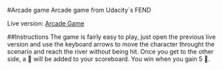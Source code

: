 #Arcade game
Arcade game from Udacity´s FEND

Live version: [Arcade Game](https://niweini.github.io/Arcade-Game/)

##Instructions
The game is fairly easy to play, just open the previous live version and use the keyboard arrows to move the character throught the scenario and reach the river without being hit. Once you get to the other side, a 🖤 will be added to your scoreboard. You win when you gain 5 🖤.


